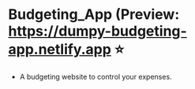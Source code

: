 # Budgeting_App (Preview: https://dumpy-budgeting-app.netlify.app ⭐

- A budgeting website to control your expenses. 
